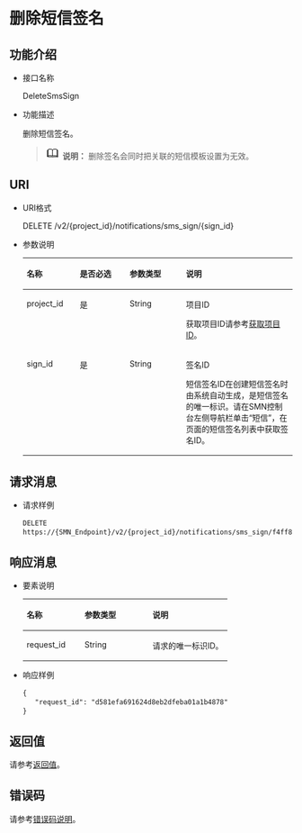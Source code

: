 # 删除短信签名<a name="smn_api_55007"></a>

## 功能介绍<a name="section16887376172412"></a>

-   接口名称

    DeleteSmsSign

-   功能描述

    删除短信签名。

    >![](public_sys-resources/icon-note.gif) **说明：** 
    >删除签名会同时把关联的短信模板设置为无效。


## URI<a name="section39501286172412"></a>

-   URI格式

    DELETE /v2/\{project\_id\}/notifications/sms\_sign/\{sign\_id\}

-   参数说明

    <a name="table10759171172412"></a>
    <table><thead align="left"><tr id="row3758146172412"><th class="cellrowborder" valign="top" width="19.650000000000002%" id="mcps1.1.5.1.1"><p id="p35974399172412"><a name="p35974399172412"></a><a name="p35974399172412"></a>名称</p>
    </th>
    <th class="cellrowborder" valign="top" width="18.5%" id="mcps1.1.5.1.2"><p id="p28245188172412"><a name="p28245188172412"></a><a name="p28245188172412"></a>是否必选</p>
    </th>
    <th class="cellrowborder" valign="top" width="20.87%" id="mcps1.1.5.1.3"><p id="p6158906172412"><a name="p6158906172412"></a><a name="p6158906172412"></a>参数类型</p>
    </th>
    <th class="cellrowborder" valign="top" width="40.98%" id="mcps1.1.5.1.4"><p id="p29109384172412"><a name="p29109384172412"></a><a name="p29109384172412"></a>说明</p>
    </th>
    </tr>
    </thead>
    <tbody><tr id="row61956815172412"><td class="cellrowborder" valign="top" width="19.650000000000002%" headers="mcps1.1.5.1.1 "><p id="p52446103172412"><a name="p52446103172412"></a><a name="p52446103172412"></a>project_id</p>
    </td>
    <td class="cellrowborder" valign="top" width="18.5%" headers="mcps1.1.5.1.2 "><p id="p20275927172412"><a name="p20275927172412"></a><a name="p20275927172412"></a>是</p>
    </td>
    <td class="cellrowborder" valign="top" width="20.87%" headers="mcps1.1.5.1.3 "><p id="p31737400172412"><a name="p31737400172412"></a><a name="p31737400172412"></a>String</p>
    </td>
    <td class="cellrowborder" valign="top" width="40.98%" headers="mcps1.1.5.1.4 "><p id="p66454087155444"><a name="p66454087155444"></a><a name="p66454087155444"></a>项目ID</p>
    <p id="p20592609172412"><a name="p20592609172412"></a><a name="p20592609172412"></a>获取项目ID请参考<a href="获取项目ID.md">获取项目ID</a>。</p>
    </td>
    </tr>
    <tr id="row46735962172412"><td class="cellrowborder" valign="top" width="19.650000000000002%" headers="mcps1.1.5.1.1 "><p id="p27516576172412"><a name="p27516576172412"></a><a name="p27516576172412"></a>sign_id</p>
    </td>
    <td class="cellrowborder" valign="top" width="18.5%" headers="mcps1.1.5.1.2 "><p id="p14250154172412"><a name="p14250154172412"></a><a name="p14250154172412"></a>是</p>
    </td>
    <td class="cellrowborder" valign="top" width="20.87%" headers="mcps1.1.5.1.3 "><p id="p13411808172412"><a name="p13411808172412"></a><a name="p13411808172412"></a>String</p>
    </td>
    <td class="cellrowborder" valign="top" width="40.98%" headers="mcps1.1.5.1.4 "><p id="p29491021155447"><a name="p29491021155447"></a><a name="p29491021155447"></a>签名ID</p>
    <p id="p12614700172412"><a name="p12614700172412"></a><a name="p12614700172412"></a>短信签名ID在创建短信签名时由系统自动生成，是短信签名的唯一标识。请在SMN控制台左侧导航栏单击“短信”，在页面的短信签名列表中获取签名ID。</p>
    </td>
    </tr>
    </tbody>
    </table>


## 请求消息<a name="section19818015172412"></a>

-   请求样例

    ```
    DELETE https://{SMN_Endpoint}/v2/{project_id}/notifications/sms_sign/f4ff88c7ccaf4ffba0c9aa149ab2aa14
    ```


## 响应消息<a name="section56759795172412"></a>

-   要素说明

    <a name="table13931849172412"></a>
    <table><thead align="left"><tr id="row60518243172412"><th class="cellrowborder" valign="top" width="28.310000000000002%" id="mcps1.1.4.1.1"><p id="p3030623172412"><a name="p3030623172412"></a><a name="p3030623172412"></a>名称</p>
    </th>
    <th class="cellrowborder" valign="top" width="33.239999999999995%" id="mcps1.1.4.1.2"><p id="p44153936172412"><a name="p44153936172412"></a><a name="p44153936172412"></a>参数类型</p>
    </th>
    <th class="cellrowborder" valign="top" width="38.45%" id="mcps1.1.4.1.3"><p id="p19699102172412"><a name="p19699102172412"></a><a name="p19699102172412"></a>说明</p>
    </th>
    </tr>
    </thead>
    <tbody><tr id="row61249135172412"><td class="cellrowborder" valign="top" width="28.310000000000002%" headers="mcps1.1.4.1.1 "><p id="p62232898172412"><a name="p62232898172412"></a><a name="p62232898172412"></a>request_id</p>
    </td>
    <td class="cellrowborder" valign="top" width="33.239999999999995%" headers="mcps1.1.4.1.2 "><p id="p7699986172412"><a name="p7699986172412"></a><a name="p7699986172412"></a>String</p>
    </td>
    <td class="cellrowborder" valign="top" width="38.45%" headers="mcps1.1.4.1.3 "><p id="p19719110172412"><a name="p19719110172412"></a><a name="p19719110172412"></a>请求的唯一标识ID。</p>
    </td>
    </tr>
    </tbody>
    </table>


-   响应样例

    ```
    {
       "request_id": "d581efa691624d8eb2dfeba01a1b4878"
    }
    ```


## 返回值<a name="section17250372172412"></a>

请参考[返回值](返回值.md)。

## 错误码<a name="section73211020122511"></a>

请参考[错误码说明](错误码说明.md)。

